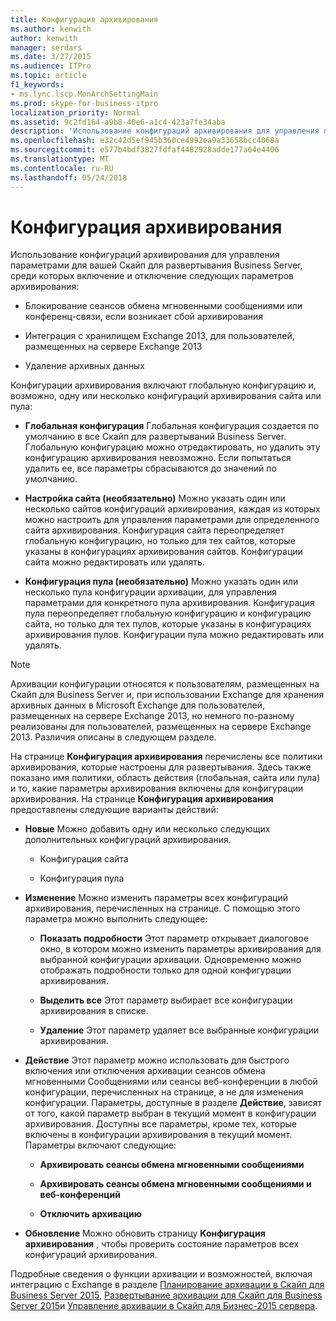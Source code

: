 ```yaml
---
title: Конфигурация архивирования
ms.author: kenwith
author: kenwith
manager: serdars
ms.date: 3/27/2015
ms.audience: ITPro
ms.topic: article
f1_keywords:
- ms.lync.lscp.MonArchSettingMain
ms.prod: skype-for-business-itpro
localization_priority: Normal
ms.assetid: 9c2fd164-a9b8-40e6-a1c4-423a7fe34aba
description: 'Использование конфигураций архивирования для управления параметрами для вашей Скайп для развертывания Business Server, среди которых включение и отключение следующих параметров архивирования:'
ms.openlocfilehash: e32c42d5ef945b360ce4992ea9a33658bcc4068a
ms.sourcegitcommit: e577b4bdf3827fdfaf4482928adde177a64e4406
ms.translationtype: MT
ms.contentlocale: ru-RU
ms.lasthandoff: 05/24/2018
---
```

# <a name="archiving-configuration"></a>Конфигурация архивирования
 
Использование конфигураций архивирования для управления параметрами для вашей Скайп для развертывания Business Server, среди которых включение и отключение следующих параметров архивирования:
  
- Блокирование сеансов обмена мгновенными сообщениями или конференц-связи, если возникает сбой архивирования
    
- Интеграция с хранилищем Exchange 2013, для пользователей, размещенных на сервере Exchange 2013
    
- Удаление архивных данных
    
Конфигурации архивирования включают глобальную конфигурацию и, возможно, одну или несколько конфигураций архивирования сайта или пула:
  
- **Глобальная конфигурация** Глобальная конфигурация создается по умолчанию в все Скайп для развертываний Business Server. Глобальную конфигурацию можно отредактировать, но удалить эту конфигурацию архивирования невозможно. Если попытаться удалить ее, все параметры сбрасываются до значений по умолчанию.
    
- **Настройка сайта (необязательно)** Можно указать один или несколько сайтов конфигураций архивирования, каждая из которых можно настроить для управления параметрами для определенного сайта архивирования. Конфигурация сайта переопределяет глобальную конфигурацию, но только для тех сайтов, которые указаны в конфигурациях архивирования сайтов. Конфигурации сайта можно редактировать или удалять.
    
- **Конфигурация пула (необязательно)** Можно указать один или несколько пула конфигурации архивации, для управления параметрами для конкретного пула архивирования. Конфигурация пула переопределяет глобальную конфигурацию и конфигурацию сайта, но только для тех пулов, которые указаны в конфигурациях архивирования пулов. Конфигурации пула можно редактировать или удалять.
    
> [!NOTE]
> Архивации конфигурации относятся к пользователям, размещенных на Скайп для Business Server и, при использовании Exchange для хранения архивных данных в Microsoft Exchange для пользователей, размещенных на сервере Exchange 2013, но немного по-разному реализованы для пользователей, размещенных на сервере Exchange 2013. Различия описаны в следующем разделе. 
  
На странице **Конфигурация архивирования** перечислены все политики архивирования, которые настроены для развертывания. Здесь также показано имя политики, область действия (глобальная, сайта или пула) и то, какие параметры архивирования включены для конфигурации архивирования. На странице **Конфигурация архивирования** предоставлены следующие варианты действий:
- **Новые** Можно добавить одну или несколько следующих дополнительных конфигураций архивирования.
    
  - Конфигурация сайта
    
  - Конфигурация пула
    
- **Изменение** Можно изменить параметры всех конфигураций архивирования, перечисленных на странице. С помощью этого параметра можно выполнить следующее:
    
  - **Показать подробности** Этот параметр открывает диалоговое окно, в котором можно изменить параметры архивирования для выбранной конфигурации архивации. Одновременно можно отображать подробности только для одной конфигурации архивирования.
    
  - **Выделить все** Этот параметр выбирает все конфигурации архивирования в списке.
    
  - **Удаление** Этот параметр удаляет все выбранные конфигурации архивирования.
    
- **Действие** Этот параметр можно использовать для быстрого включения или отключения архивации сеансов обмена мгновенными Сообщениями или сеансы веб-конференции в любой конфигурации, перечисленных на странице, а не для изменения конфигурации. Параметры, доступные в разделе **Действие**, зависят от того, какой параметр выбран в текущий момент в конфигурации архивирования. Доступны все параметры, кроме тех, которые включены в конфигурации архивирования в текущий момент. Параметры включают следующие:
    
  - **Архивировать сеансы обмена мгновенными сообщениями**
    
  - **Архивировать сеансы обмена мгновенными сообщениями и веб-конференций**
    
  - **Отключить архивацию**
    
- **Обновление** Можно обновить страницу **Конфигурация архивирования** , чтобы проверить состояние параметров всех конфигураций архивирования.
    
Подробные сведения о функции архивации и возможностей, включая интеграцию с Exchange в разделе [Планирование архивации в Скайп для Business Server 2015](../../plan-your-deployment/archiving/archiving.md), [Развертывание архивации для Скайп для Business Server 2015](../../deploy/deploy-archiving/deploy-archiving.md)и [Управление архивации в Скайп для Бизнес-2015 сервера](../../manage/archiving/archiving.md).

